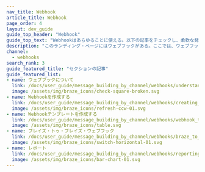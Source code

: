 ```yaml
---
nav_title: Webhook
article_title: Webhook
page_order: 4
layout: dev_guide
guide_top_header: "Webhook"
guide_top_text: "Webhookはあらゆることに使える。以下の記事をチェックし、柔軟な発送を心がけよう。"
description: "このランディング・ページにはウェブフックがある。ここでは、ウェブフックの作成、ウェブフックテンプレートの作成、Braze-to-Brazeウェブフックに関する記事を見ることができる。"
channel:
  - webhooks
search_rank: 3
guide_featured_title: "セクションの記事"
guide_featured_list:
- name: ウェブフックについて
  link: /docs/user_guide/message_building_by_channel/webhooks/understanding_webhooks/
  image: /assets/img/braze_icons/check-square-broken.svg
- name: Webhookを作成する
  link: /docs/user_guide/message_building_by_channel/webhooks/creating_a_webhook/
  image: /assets/img/braze_icons/refresh-ccw-01.svg
- name: Webhookテンプレートを作成する
  link: /docs/user_guide/message_building_by_channel/webhooks/webhook_template/
  image: /assets/img/braze_icons/table.svg
- name: ブレイズ・トゥ・ブレイズ・ウェブフック
  link: /docs/user_guide/message_building_by_channel/webhooks/braze_to_braze_webhooks/
  image: /assets/img/braze_icons/switch-horizontal-01.svg
- name: レポート
  link: /docs/user_guide/message_building_by_channel/webhooks/reporting/
  image: /assets/img/braze_icons/bar-chart-01.svg
---
```

